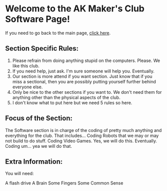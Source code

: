 # Welcome to the AK Maker's Club Software Page!

If you need to go back to the main page, [click here](ardreykellmakerclub.github.io).

## Section Specific Rules:

1. Please refrain from doing anything stupid on the computers. Please. We like this club.
2. If you need help, just ask. I'm sure someone will help you. Eventually.
3. Our section is more attend if you want section. Just know that if you miss a sectional, then you are possibly putting yourself further behind everyone else.
4. Only be nice to the other sections if you want to. We don't need them for anything other than the physical aspects of the club.
5. I don't know what to put here but we need 5 rules so here.

## Focus of the Section:

The Software section is in charge of the coding of pretty much anything and everything for the club. That includes...
Coding Robots that we may or may not build to do stuff.
Coding Video Games. Yes, we will do this. Eventually.
Coding um... yea we will do that.

## Extra Information:

You will need:

A flash drive
A Brain
Some Fingers
Some Common Sense
